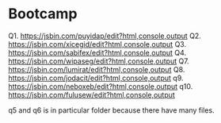 # Bootcamp
Q1. https://jsbin.com/puyidap/edit?html,console,output
Q2. https://jsbin.com/xicegid/edit?html,console,output
Q3. https://jsbin.com/sabifex/edit?html,console,output
Q4. https://jsbin.com/wipaseg/edit?html,console,output
Q7. https://jsbin.com/lumirat/edit?html,console,output
Q8. https://jsbin.com/jodacit/edit?html,console,output
q9. https://jsbin.com/neboxeb/edit?html,console,output
q10. https://jsbin.com/fulusew/edit?html,console,output

q5 and q6 is in particular folder because there have many files.

